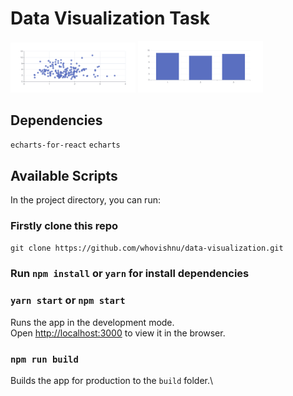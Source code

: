 # Data Visualization Task

<img alt="Scatter Chart" width="200" src="./scatter.png">
<img alt="Bar Chart" width="200" src="./chart.png">

## Dependencies

 `echarts-for-react`
 `echarts`

## Available Scripts

In the project directory, you can run:

### Firstly clone this repo 

`git clone https://github.com/whovishnu/data-visualization.git`

### Run `npm install` or `yarn` for install dependencies

### `yarn start`  or  `npm start`

Runs the app in the development mode.\
Open [http://localhost:3000](http://localhost:3000) to view it in the browser.

### `npm run build`

Builds the app for production to the `build` folder.\

